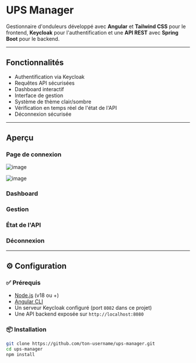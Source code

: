 # UPS Manager

Gestionnaire d'onduleurs développé avec **Angular** et **Tailwind CSS** pour le frontend, **Keycloak** pour l'authentification et une **API REST** avec **Spring Boot** pour le backend.

---

## Fonctionnalités

- Authentification via Keycloak
- Requêtes API sécurisées
- Dashboard interactif
- Interface de gestion
- Système de thème clair/sombre
- Vérification en temps réel de l'état de l'API
- Déconnexion sécurisée

---

## Aperçu

### Page de connexion
![image](https://github.com/user-attachments/assets/1cd8a374-7ff2-457d-888e-a23bc497627a)

![image](https://github.com/user-attachments/assets/6a422d4b-46b3-46ff-b016-7bb0a50e3da0)

### Dashboard


### Gestion


### État de l'API


### Déconnexion


---

## ⚙️ Configuration

### ✅ Prérequis

- [Node.js](https://nodejs.org) (v18 ou +)
- [Angular CLI](https://angular.io/cli)
- Un serveur Keycloak configuré (port `8082` dans ce projet)
- Une API backend exposée sur `http://localhost:8080`

### 📦 Installation

```bash
git clone https://github.com/ton-username/ups-manager.git
cd ups-manager
npm install
